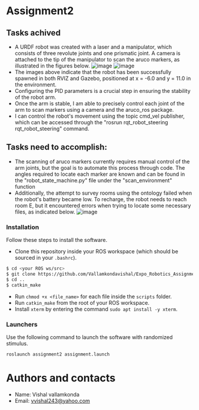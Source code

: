 # Assignment2

## Tasks achived
- A URDF robot was created with a laser and a manipulator, which consists of three revolute joints and one prismatic joint. A camera is attached to the tip of the manipulator to scan the  aruco markers, as illustrated in the figures below. 
![image](https://user-images.githubusercontent.com/73067092/219985696-f6def257-d659-403b-96f9-8922f3666b45.png)
![image](https://user-images.githubusercontent.com/73067092/219985786-7fd01baf-8498-4479-8d21-4ff81efd508f.png)
- The images above indicate that the robot has been successfully spawned in both RVIZ and Gazebo, positioned at x = -6.0 and y = 11.0 in the environment.
- Configuring the PID parameters is a crucial step in ensuring the stability of the robot arm. 
- Once the arm is stable, I am able to precisely control each joint of the arm to scan markers using a camera and the aruco_ros package.
-  I can control the robot's movement using the topic cmd_vel publisher, which can be accessed through the "rosrun rqt_robot_steering rqt_robot_steering" command.

## Tasks need to accomplish:
- The scanning of aruco markers currently requires manual control of the arm joints, but the goal is to automate this process through code. The angles required to locate each marker are known and can be found in the "robot_state_machine.py" file under the "scan_environment" function
- Additionally, the attempt to survey rooms using the ontology failed when the robot's battery became low. To recharge, the robot needs to reach room E, but it encountered errors when trying to locate some necessary files, as indicated below.
![image](https://user-images.githubusercontent.com/73067092/219987907-185e2d2f-ea7b-443e-b645-ec1879216043.png)

### Installation

Follow these steps to install the software.
 - Clone this repository inside your ROS workspace (which should be sourced in your `.bashrc`).
 ```bash
$ cd <your ROS ws/src>
$ git clone https://github.com/Vallamkondavishal/Expo_Robotics_Assignment-2.git
$ cd ..
$ catkin_make
```
 
 - Run `chmod +x <file_name>` for each file inside the `scripts` folder.
 - Run `catkin_make` from the root of your ROS workspace.
 - Install `xterm` by entering the command `sudo apt install -y xterm`.

### Launchers

Use the following command to launch the software with randomized stimulus.
```bash
roslaunch assignment2 assignment.launch  

```
# Authors and contacts
* Name: Vishal vallamkonda
* Email: vvishal243@yahoo.com




